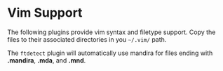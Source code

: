 # Vim Support

The following plugins provide vim syntax and filetype support.  Copy the files to their associated directories in you `~/.vim/` path.

The `ftdetect` plugin will automatically use mandira for files ending with **.mandira**, **.mda**, and **.mnd**.

